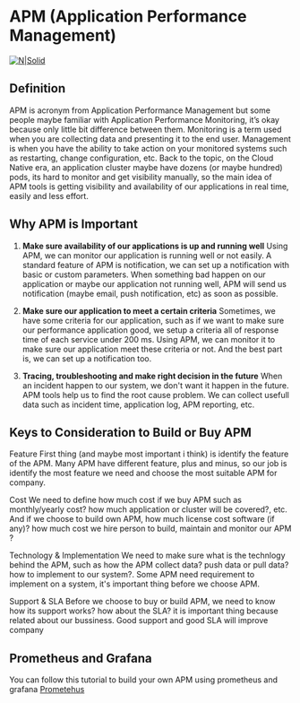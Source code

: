 # APM (Application Performance Management)

[![N|Solid](https://cldup.com/dTxpPi9lDf.thumb.png)](https://nodesource.com/products/nsolid)

## Definition
APM is acronym from  Application Performance Management but some people maybe familiar with Application Performance Monitoring, it’s okay because only little bit  difference between them. Monitoring is a term used when you are collecting data and presenting it to the end user. Management is when you have the ability to take action on your monitored systems such as restarting, change configuration, etc. Back to the topic,  on the Cloud Native era, an application cluster maybe have dozens (or maybe hundred) pods, its hard to monitor and get visibility manually, so the main idea of APM tools is getting visibility and availability of our applications in real time, easily and less effort.


## Why APM is Important
1. **Make sure availability of our applications is up and running well** 
Using APM, we can monitor our application is running well or not easily. A standard feature of APM is notification, we can set up a notification with basic or custom parameters. When something bad happen on our application or maybe our application not running well, APM will send us notification (maybe email, push notification, etc) as soon as possible.



2. **Make sure our application to meet a certain criteria**
Sometimes, we have some criteria for our application, such as if we want to make sure our performance application good, we setup a criteria all of response time of each service under 200 ms. Using APM, we can monitor it to make sure our application meet these criteria or not. And the best part is, we can set up a notification too.



3. **Tracing, troubleshooting and make right decision in the future**
When an incident happen to our system, we don't want it happen in the future. APM tools help us to find the root cause problem. We can collect usefull data such as incident time, application log, APM reporting, etc.




## Keys to Consideration to Build or Buy APM

Feature
First thing (and maybe most important i think) is identify the feature of the APM. Many APM have different feature, plus and minus, so our job is identify the most feature we need and choose the most suitable APM for company.

Cost
We need to define how much cost if we buy APM such as monthly/yearly cost? how much application or cluster will be covered?, etc. And if we choose to build own APM, how much license cost software (if any)? how much cost we hire person to build, maintain and monitor our APM ?

Technology & Implementation
We need to make sure what is the technlogy behind the APM, such as how the APM collect data? push data or pull data? how to implement to our system?. Some APM need requirement to implement on a system, it's important thing before we choose APM.

Support & SLA
Before we choose to buy or build APM, we need to know how its support works? how about the SLA? it is important thing because related about our bussiness. Good support and good SLA will improve company

## Prometheus and Grafana

You can follow this tutorial to build your own APM using prometheus and grafana [Prometehus](https://github.com/iimnurd/apm-prometheus/blob/master/Prometheus.md)
















